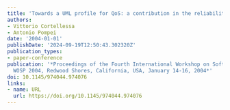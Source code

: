 ```yaml
---
title: 'Towards a UML profile for QoS: a contribution in the reliability domain'
authors:
- Vittorio Cortellessa
- Antonio Pompei
date: '2004-01-01'
publishDate: '2024-09-19T12:50:43.302320Z'
publication_types:
- paper-conference
publication: '*Proceedings of the Fourth International Workshop on Software and Performance,
  WOSP 2004, Redwood Shores, California, USA, January 14-16, 2004*'
doi: 10.1145/974044.974076
links:
- name: URL
  url: https://doi.org/10.1145/974044.974076
---
```

